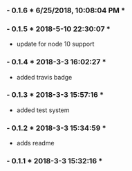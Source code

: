 ### - 0.1.6 * 6/25/2018, 10:08:04 PM *

  


 ### - 0.1.5 * 2018-5-10 22:30:07 *

   - update for node 10 support 


 ### - 0.1.4 * 2018-3-3 16:02:27 *

   - added travis badge 


 ### - 0.1.3 * 2018-3-3 15:57:16 *

   - added test system 


 ### - 0.1.2 * 2018-3-3 15:34:59 *

   - adds readme 


 ### - 0.1.1 * 2018-3-3 15:32:16 *

  


 